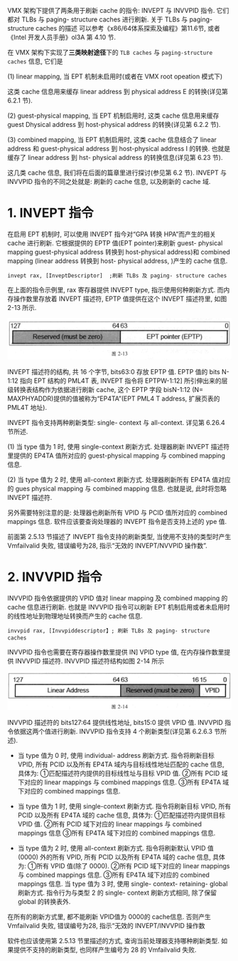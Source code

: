 
VMX 架构下提供了两条用于刷新 cache 的指令: INVEPT 与 INVVPID 指令. 它们都对 TLBs 与 paging- structure caches 进行刷新. 关于 TLBs 与 paging-structure caches 的描述 可以参考《x86/64体系探索及编程》第11.6节, 或者《Intel 开发人员手册》ol3A 第 4.10 节. 

在 VMX 架构下实现了**三类映射途径**下的 `TLB caches` 与 `paging-structure caches` 信息, 它们是

(1) linear mapping, 当 EPT 机制未启用时(或者在 VMX root opeation 模式下)

这类 cache 信息用来缓存 linear address 到 physical address E 的转换(详见第 6.2.1 节). 

(2) guest-physical mapping, 当 EPT 机制启用时, 这类 cache 信息用来缓存 guest  Dhysical address 到 host-physical address 的转换(详见第 6.2.2 节). 

(3) combined mapping, 当 EPT 机制启用时, 这类 cache 信息结合了 linear address 和 guest-physical address 到 host-physical address I 的转换. 也就是缓存了 linear address 到 hst- physical address 的转换信息(详见第 6.23 节). 

这几类 cache 信息, 我们将在后面的篇章里进行探讨(参见第 6.2 节). INVEPT 与  INVVPID 指令的不同之处就是: 刷新的 cache 信息, 以及刷新的 cache 域. 

# 1. INVEPT 指令

在启用 EPT 机制时, 可以使用 INVEPT 指今对“GPA 转换 HPA”而产生的相关 cache 进行刷新. 它根据提供的 EPTP 值(EPT pointer)来刷新 guest- physical mapping  guest-physical address 转换到 host-physical address)和 combined mapping (linear address 转换到 host- physical address, )产生的 cache 信息. 

```
invept rax, [InveptDescriptor]  ;刷新 TLBs 及 paging- structure caches
```

在上面的指令示例里, rax 寄存器提供 INVEPT type, 指示使用何种刷新方式. 而内存操作数里存放着 INVEPT 描述符, EPTP 值提供在这个 INVEPT 描述符里, 如图 2-13 所示. 

![2021-04-07-14-30-03.png](./images/2021-04-07-14-30-03.png)

INVEPT 描述符的结构, 共 16 个字节, bits63:0 存放 EPTP 值. EPTP 值的 bits N-1:12 指向 EPT 结构的 PML4T 表, INVEPT 指令将 EPTPW-1:12] 所引伸出来的层级转换表结构作为依据进行刷新 cache, 这个 EPTP 字段 bisN-1:12 (N= MAXPHYADDR)提供的值被称为“EP4TA”(EPT PML4 T address, 扩展页表的 PML4T 地址). 

INVEPT 指令支持两种刷新类型: single- context 与 all-context. 详见第 6.26.4 节所述. 

(1) 当 type 值为 1 时, 使用 single-context 刷新方式. 处理器刷新 INVEPT 描述符里提供的 EP4TA 值所对应的 guest-physical mapping 与 combined mapping 信息. 

(2) 当 type 值为 2 时, 使用 all-context 刷新方式. 处理器刷新所有 EP4TA 值对应的 gues physical mapping 与 combined mapping 信息. 也就是说, 此时将忽略 INVEPT 描述符. 

另外需要特别注意的是: 处理器也刷新所有 VPID 与 PCID 值所对应的 combined  mappings 信息. 软件应该要查询处理器的 INVEPT 指令是否支持上述的 ype 值. 

前面第 2.5.13 节描述了 INVEPT 指令支持的刷新类型, 当使用不支持的类型时产生  Vmfailvalid 失败, 错误编号为28, 指示“无效的 INVEPT/NVVPID 操作数”. 

# 2. INVVPID 指令

INVVPID 指令依据提供的 VPID 值对 linear mapping 及 combined mapping 的 cache 信息进行刷新. 也就是 INVVPID 指令可以刷新 EPT 机制启用或者未启用时的线性地址到物理地址转换而产生的 cache 信息. 

```
invvpid rax, [Invvpiddescriptor】; 刷新 TLBs 及 paging- structure caches
```

INVVPID 指令也需要在寄存器操作数里提供 IN] VPID type 值, 在内存操作数里提供 INVVPID 描述符. INVVPID 描述符结构如图 2-14 所示

![2021-04-07-14-31-52.png](./images/2021-04-07-14-31-52.png)

INVVPID 描述符的 bits127:64 提供线性地址, bits15:0 提供 VPID 值. INVVPID 指令依据这两个值进行刷新. INVVPID 指令支持 4 个刷新类型(详见第 6.2.6.3 节所述). 

* 当 type 值为 0 时, 使用 individual- address 刷新方式. 指令将刷新目标 VPID, 所有 PCID 以及所有 EP4TA 域内与目标线性地址匹配的 cache 信息, 具体为: ①匹配描述符内提供的目标线性址与目标 VPID 值. ②所有 PCID 域下对应的 linear mappings 与 combined mappings 信息. ③所有 EP4TA 域下对应的 combined mappings 信息. 

* 当 type 值为 1 时, 使用 single-context 刷新方式. 指令将刷新目标 VPID, 所有 PCID 以及所有 EP4TA 域的 cache 信息, 具体为: ①匹配描述符内提供目标 VPID 值. ②所有 PCID 域下对应的 linear mappings 与 combined mappings 信息 ③所有 EP4TA 域下对应的 combined mappings 信息. 

* 当 type 值为 2 时, 使用 all-context 刷新方式. 指令将刷新默认 VPID 值(0000) 外的所有 VPID, 所有 PCID 以及所有 EP4TA 域的 cache 信息, 具体为: ①所有 VPID 值(除了 0000). ②所有 PCID 域下对应的 linear mappings 与 combined mappings 信息. ③所有 EP4TA 域下对应的 combined mappings 信息. 当 type 值为 3 时, 使用 single- context- retaining- global 刷新方式. 指令行为与类型 2 的 single- context 刷新方式相同, 除了保留 global 的转换表外. 

在所有的刷新方式里, 都不能刷新 VPID值为 0000的 cache信息. 否则产生  Vmfailvalid 失败, 错误编号为28, 指示“无效的 INVEPT/INVVPID 操作数

软件也应该使用第 2.5.13 节里描述的方式, 查询当前处理器支持哪种刷新类型. 如果提供不支持的刷新类型, 也同样产生编号为 28 的 Vmfailvalid 失败. 

